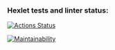 ### Hexlet tests and linter status:
[![Actions Status](https://github.com/MaxonLitvin/frontend-project-44/workflows/hexlet-check/badge.svg)](https://github.com/MaxonLitvin/frontend-project-44/actions)

[![Maintainability](https://api.codeclimate.com/v1/badges/03ea847a24236dba1b2e/maintainability)](https://codeclimate.com/github/MaxonLitvin/frontend-project-44/maintainability)
